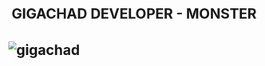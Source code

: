 <h1 align="center">GIGACHAD DEVELOPER - MONSTER<h1/>
<img src="https://static0.gamerantimages.com/wordpress/wp-content/uploads/2022/07/elden-ring-frenzied-flame-gigachad.jpg" alt="gigachad"/>

